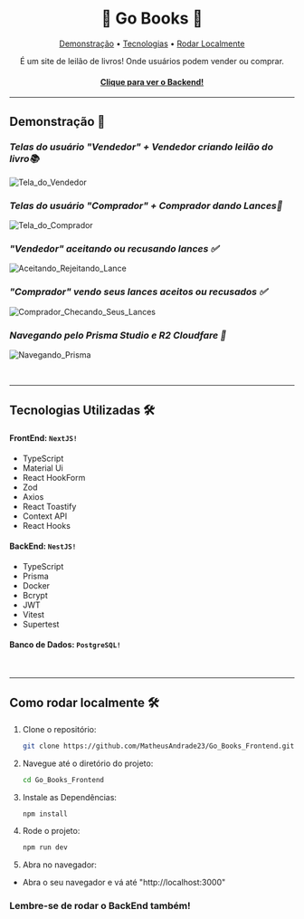 <h1 align="center">🛒 Go Books 📒</h1>

<p align="center">
 <a href="#demo">Demonstração</a> •
 <a href="#tecnologias">Tecnologias</a> •
 <a href="#rodar">Rodar Localmente</a>
</p>

<p align="center">É um site de leilão de livros! Onde usuários podem vender ou comprar.</p>

<h4 align="center">
  <a href="https://github.com/MatheusAndrade23/Go_Books_Backend">Clique para ver o Backend!</a>
</h4>

---

<h2 id="demo">Demonstração 🎥</h2>

_<h3>Telas do usuário "Vendedor" + Vendedor criando leilão do livro📚</h3>_
![Tela_do_Vendedor](https://github.com/user-attachments/assets/cc262d91-6e74-482a-aed9-8a125e6e9468)

_<h3>Telas do usuário "Comprador" + Comprador dando Lances🛒</h3>_
![Tela_do_Comprador](https://github.com/user-attachments/assets/d4e2daab-edb7-4cf6-b3be-d3a78fe22b38)

_<h3>"Vendedor" aceitando ou recusando lances ✅</h3>_
![Aceitando_Rejeitando_Lance](https://github.com/user-attachments/assets/9e8a4519-198e-4ed8-94fb-492d9093ceb3)

_<h3>"Comprador" vendo seus lances aceitos ou recusados ✅</h3>_
![Comprador_Checando_Seus_Lances](https://github.com/user-attachments/assets/11200519-a4af-4cf9-b771-3ecb12830360)

_<h3>Navegando pelo Prisma Studio e R2 Cloudfare 📁</h3>_
![Navegando_Prisma](https://github.com/user-attachments/assets/eff1a426-f1f3-446a-a328-5752ff92f26c)

<br>

---

<h2 id="tecnologias">Tecnologias Utilizadas 🛠</h2>

#### FrontEnd: `NextJS!`

- TypeScript
- Material Ui
- React HookForm
- Zod
- Axios
- React Toastify
- Context API
- React Hooks

#### BackEnd: `NestJS!`

- TypeScript
- Prisma
- Docker
- Bcrypt
- JWT
- Vitest
- Supertest

#### Banco de Dados: `PostgreSQL!`

<br>

---

<h2 id="rodar">Como rodar localmente 🛠</h2>

1. Clone o repositório:

   ```bash
   git clone https://github.com/MatheusAndrade23/Go_Books_Frontend.git

2. Navegue até o diretório do projeto:

   ```bash
   cd Go_Books_Frontend

3. Instale as Dependências:

   ```bash
   npm install

4. Rode o projeto:

   ```bash
   npm run dev

5. Abra no navegador:

-  Abra o seu navegador e vá até "http://localhost:3000"

<h3>Lembre-se de rodar o BackEnd também!</h3>
